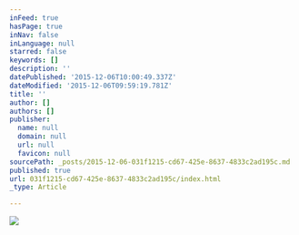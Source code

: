 ```yaml
---
inFeed: true
hasPage: true
inNav: false
inLanguage: null
starred: false
keywords: []
description: ''
datePublished: '2015-12-06T10:00:49.337Z'
dateModified: '2015-12-06T09:59:19.781Z'
title: ''
author: []
authors: []
publisher:
  name: null
  domain: null
  url: null
  favicon: null
sourcePath: _posts/2015-12-06-031f1215-cd67-425e-8637-4833c2ad195c.md
published: true
url: 031f1215-cd67-425e-8637-4833c2ad195c/index.html
_type: Article

---
```

![](https://the-grid-user-content.s3-us-west-2.amazonaws.com/787e2244-9b3e-458c-a493-0f4c0fe3692d.png)